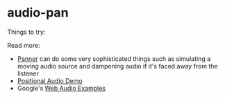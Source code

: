audio-pan
=========

Things to try:


Read more:
* [Panner](https://developer.mozilla.org/en-US/docs/Web/API/PannerNode) can do some very sophisticated things such as simulating a moving audio source and dampening audio if it's faced away from the listener
* [Positional Audio Demo](http://www.html5rocks.com/en/tutorials/webaudio/positional_audio/)
* Google's [Web Audio Examples](http://chromium.googlecode.com/svn/trunk/samples/audio/index.html)